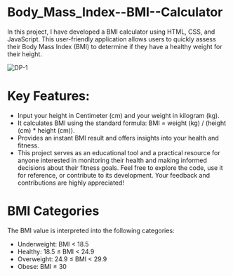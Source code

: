 # Body_Mass_Index--BMI--Calculator
In this project, I have developed a BMI calculator using HTML, CSS, and JavaScript. This user-friendly application allows users to quickly assess their Body Mass Index (BMI) to determine if they have a healthy weight for their height.

![DP-1](https://github.com/mohammadrameez/Body_Mass_Index--BMI--Calculator/assets/144389509/0d2f411c-d124-4c2c-a1d2-dfeb44e2a6d1)

  
# Key Features:

- Input your height in Centimeter (cm) and your weight in kilogram (kg).
- It calculates BMI using the standard formula: BMI = weight (kg) / (height (cm) * height (cm)).
- Provides an instant BMI result and offers insights into your health and fitness.
- This project serves as an educational tool and a practical resource for anyone interested in monitoring their health and making informed decisions about their fitness goals. Feel free to explore the code, use it for reference, or contribute to its development. Your feedback and contributions are highly appreciated!

# BMI Categories
The BMI value is interpreted into the following categories:

- Underweight: BMI < 18.5
- Healthy: 18.5 ≤ BMI < 24.9
- Overweight: 24.9 ≤ BMI < 29.9
- Obese: BMI ≥ 30

  
 
